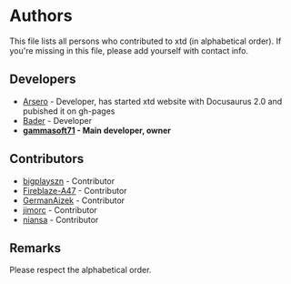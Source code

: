 # Authors

This file lists all persons who contributed to xtd (in alphabetical order). If you're missing in this file, please add yourself with contact info.

## Developers

* [Arsero](https://github.com/Arsero) - Developer, has started xtd website with Docusaurus 2.0 and pubished it on gh-pages
* [Bader](https://github.com/BaderEddineOuaich) - Developer
* **[gammasoft71](https://gammasoft71.wixsite.com/gammasoft) - Main developer, owner**

## Contributors
* [bigplayszn](https://github.com/bigplayszn) - Contributor
* [Fireblaze-A47](https://github.com/Fireblaze-A47) - Contributor
* [GermanAizek](https://github.com/GermanAizek) - Contributor
* [jimorc](https://github.com/jimorc) - Contributor
* [niansa](https://github.com/niansa) - Contributor

## Remarks

Please respect the alphabetical order.
